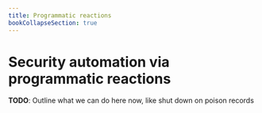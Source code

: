 ```yaml
---
title: Programmatic reactions
bookCollapseSection: true
---
```


# Security automation via programmatic reactions

**TODO**: Outline what we can do here now, like shut down on poison records
